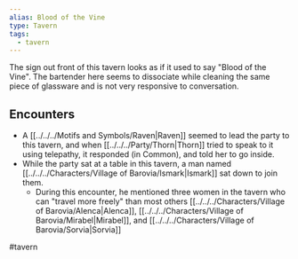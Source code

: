 ```yaml
---
alias: Blood of the Vine
type: Tavern
tags:
  - tavern
---
```



The sign out front of this tavern looks as if it used to say "Blood of the Vine". The bartender here seems to dissociate while cleaning the same piece of glassware and is not very responsive to conversation.

## Encounters
- A [[../../../Motifs and Symbols/Raven|Raven]] seemed to lead the party to this tavern, and when [[../../../Party/Thorn|Thorn]] tried to speak to it using telepathy, it responded (in Common), and told her to go inside.
- While the party sat at a table in this tavern, a man named [[../../../Characters/Village of Barovia/Ismark|Ismark]] sat down to join them.
	- During this encounter, he mentioned three women in the tavern who can "travel more freely" than most others [[../../../Characters/Village of Barovia/Alenca|Alenca]], [[../../../Characters/Village of Barovia/Mirabel|Mirabel]], and [[../../../Characters/Village of Barovia/Sorvia|Sorvia]]

#tavern